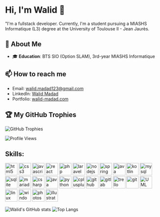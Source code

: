 # Hi, I'm Walid 👋

"I'm a fullstack developer. Currently, I'm a student pursuing a MIASHS Informatique (L3) degree at the University of Toulouse II - Jean Jaurès.

## 🚀 About Me

- 🎓 **Education**: BTS SIO (Option SLAM), 3rd-year MIASHS Informatique

## 📫 How to reach me

- Email: walid.madad123@gmail.com
- LinkedIn: [Walid Madad](https://www.linkedin.com/in/walid-madad-610828200/)
- Portfolio: [walid-madad.com](https://walid-madad.com)

## 🏆 My GitHub Trophies

![GitHub Trophies](https://github-profile-trophy.vercel.app/?username=walidmadad&theme=radical)

![Profile Views](https://komarev.com/ghpvc/?username=walidmadad&color=brightgreen)

## **Skills**:
<p align="left">
  <img src="https://cdn.jsdelivr.net/gh/devicons/devicon/icons/html5/html5-original.svg" alt="html5" width="40" height="40"/>
  <img src="https://cdn.jsdelivr.net/gh/devicons/devicon/icons/css3/css3-original.svg" alt="css3" width="40" height="40"/>
  <img src="https://cdn.jsdelivr.net/gh/devicons/devicon/icons/javascript/javascript-original.svg" alt="javascript" width="40" height="40"/>
  <img src="https://cdn.jsdelivr.net/gh/devicons/devicon/icons/react/react-original.svg" alt="react" width="40" height="40"/>

  <img src="https://cdn.jsdelivr.net/gh/devicons/devicon/icons/php/php-original.svg" alt="php" width="40" height="40"/>
  <img src="https://www.svgrepo.com/show/376332/laravel.svg" alt="laravel" width="40" height="40"/>
  <img src="https://www.svgrepo.com/show/452075/node-js.svg" alt="nodejs" width="40" height="40"/>
  <img src="https://www.svgrepo.com/show/354379/spring.svg" alt="spring" width="40" height="40"/>

  <img src="https://www.svgrepo.com/show/452234/java.svg" alt="java" width="40" height="40"/>
  <img src="https://www.svgrepo.com/show/373728/kotlin.svg" alt="kotlin" width="40" height="40"/>

  <img src="https://www.svgrepo.com/show/303251/mysql-logo.svg" alt="mysql" width="40" height="40"/>
  <img src="https://www.svgrepo.com/show/354381/sqlite.svg" alt="sqlite" width="40" height="40"/>
  <img src="https://www.svgrepo.com/show/354039/mariadb.svg" alt="mariadb" width="40" height="40"/>

  <img src="https://cdn.jsdelivr.net/gh/devicons/devicon/icons/csharp/csharp-original.svg" alt="csharp" width="40" height="40"/>
  <img src="https://www.svgrepo.com/show/452234/java.svg" alt="java" width="40" height="40"/>
  <img src="https://cdn.jsdelivr.net/gh/devicons/devicon/icons/python/python-original.svg" alt="python" width="40" height="40"/>
  <img src="https://cdn.jsdelivr.net/gh/devicons/devicon/icons/cplusplus/cplusplus-original.svg" alt="cplusplus" width="40" height="40"/>

  <img src="https://www.svgrepo.com/show/475654/github-color.svg" alt="github" width="40" height="40"/>
  <img src="https://www.svgrepo.com/show/373625/gitlab.svg" alt="gitlab" width="40" height="40"/>
  <img src="https://www.svgrepo.com/show/475688/trello-color.svg" alt="trello" width="40" height="40"/>

  <img src="https://www.svgrepo.com/show/452210/git.svg" alt="git" width="40" height="40"/>

  <img src="https://upload.wikimedia.org/wikipedia/commons/d/d5/UML_logo.svg" alt="UML" width="40" height="40"/>

  <img src="https://www.svgrepo.com/show/448236/linux.svg" alt="linux" width="40" height="40"/>
  <img src="https://www.svgrepo.com/show/382713/windows-applications.svg" alt="windows" width="40" height="40"/>

  <img src="https://www.svgrepo.com/show/373968/photoshop.svg" alt="photoshop" width="40" height="40"/>
  <img src="https://www.svgrepo.com/show/452147/adobe-illustrator.svg" alt="illustrator" width="40" height="40"/>
</p>


![Walid's GitHub stats](https://github-readme-stats.vercel.app/api?username=walidmadad&show_icons=true&theme=transparent) 
![Top Langs](https://github-readme-stats.vercel.app/api/top-langs/?username=walidmadad&layout=compact&theme=transparent) 




